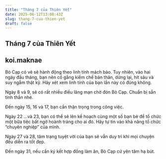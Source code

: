 ```yaml
---
title: "Tháng 7 của Thiên Yết"
date: 2025-06-12T13:08:43Z
slug: thang-7-cua-thien-yet
draft: false
---
```


## Tháng 7 của Thiên Yết

## koi.maknae

Bò Cạp có vẻ sẽ hành động theo linh tính mách bảo. Tuy nhiên, vào hai ngày đầu tháng, bạn nên cố gắng kiềm chế bản thân, dừng lại, hít sâu và suy ngẫm thật kỹ. Hãy xét xem linh tính của bạn lần này có đúng không.
  
 Ngày 8 và 9, sẽ có rất nhiều điều lãng mạn chờ đón Bò Cạp. Chuẩn bị sẵn tinh thần nhé.

 Đến ngày 15, 16 và 17, bạn cần thận trọng trong công việc.

 Ngày 22 ...và 23, bạn có thể sẽ lên kế hoạch cùng một số bạn bè để tổ chức một bữa tiệc bất ngờ hoành tráng cho ai đó. Hãy tự tin vào khả năng tổ chức “chuyên nghiệp” của mình.

Ngày 27 và 28, tâm trạng tuyệt vời của bạn sẽ vẫn duy trì khi mọi chuyện đều diễn ra tốt đẹp.

Đến ngày 31, nếu cần ký kết hợp đồng làm ăn, Bò Cạp cứ yên tâm hạ bút.